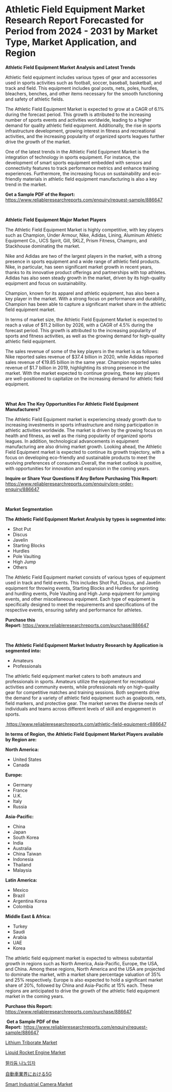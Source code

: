 <p><h1>Athletic Field Equipment Market Research Report Forecasted for Period from 2024 -  2031 by Market Type, Market Application, and Region</h1></p><p><strong>Athletic Field Equipment Market Analysis and Latest Trends</strong></p>
<p><p>Athletic field equipment includes various types of gear and accessories used in sports activities such as football, soccer, baseball, basketball, and track and field. This equipment includes goal posts, nets, poles, hurdles, bleachers, benches, and other items necessary for the smooth functioning and safety of athletic fields.</p><p>The Athletic Field Equipment Market is expected to grow at a CAGR of 6.1% during the forecast period. This growth is attributed to the increasing number of sports events and activities worldwide, leading to a higher demand for quality athletic field equipment. Additionally, the rise in sports infrastructure development, growing interest in fitness and recreational activities, and the increasing popularity of organized sports leagues further drive the growth of the market.</p><p>One of the latest trends in the Athletic Field Equipment Market is the integration of technology in sports equipment. For instance, the development of smart sports equipment embedded with sensors and connectivity features to track performance metrics and enhance training experiences. Furthermore, the increasing focus on sustainability and eco-friendly materials in athletic field equipment manufacturing is also a key trend in the market.</p></p>
<p><strong>Get a Sample PDF of the Report:&nbsp;</strong> <a href="https://www.reliableresearchreports.com/enquiry/request-sample/886647">https://www.reliableresearchreports.com/enquiry/request-sample/886647</a></p>
<p>&nbsp;</p>
<p><strong>Athletic Field Equipment Major Market Players</strong></p>
<p><p>The Athletic Field Equipment Market is highly competitive, with key players such as Champion, Under Armour, Nike, Adidas, Lining, Aluminum Athletic Equipment Co., UCS Spirit, Gill, SKLZ, Prism Fitness, Champro, and Stackhouse dominating the market.</p><p>Nike and Adidas are two of the largest players in the market, with a strong presence in sports equipment and a wide range of athletic field products. Nike, in particular, has seen significant market growth in recent years, thanks to its innovative product offerings and partnerships with top athletes. Adidas has also seen steady growth in the market, driven by its high-quality equipment and focus on sustainability.</p><p>Champion, known for its apparel and athletic equipment, has also been a key player in the market. With a strong focus on performance and durability, Champion has been able to capture a significant market share in the athletic field equipment market.</p><p>In terms of market size, the Athletic Field Equipment Market is expected to reach a value of $11.2 billion by 2026, with a CAGR of 4.5% during the forecast period. This growth is attributed to the increasing popularity of sports and fitness activities, as well as the growing demand for high-quality athletic field equipment.</p><p>The sales revenue of some of the key players in the market is as follows: Nike reported sales revenue of $37.4 billion in 2020, while Adidas reported sales revenue of €19.85 billion in the same year. Champion reported sales revenue of $1.7 billion in 2019, highlighting its strong presence in the market. With the market expected to continue growing, these key players are well-positioned to capitalize on the increasing demand for athletic field equipment.</p></p>
<p>&nbsp;</p>
<p><strong>What Are The Key Opportunities For Athletic Field Equipment Manufacturers?</strong></p>
<p><p>The Athletic Field Equipment market is experiencing steady growth due to increasing investments in sports infrastructure and rising participation in athletic activities worldwide. The market is driven by the growing focus on health and fitness, as well as the rising popularity of organized sports leagues. In addition, technological advancements in equipment manufacturing are also driving market growth. Looking ahead, the Athletic Field Equipment market is expected to continue its growth trajectory, with a focus on developing eco-friendly and sustainable products to meet the evolving preferences of consumers.Overall, the market outlook is positive, with opportunities for innovation and expansion in the coming years.</p></p>
<p><strong>Inquire or Share Your Questions If Any Before Purchasing This Report:</strong> <a href="https://www.reliableresearchreports.com/enquiry/pre-order-enquiry/886647">https://www.reliableresearchreports.com/enquiry/pre-order-enquiry/886647</a></p>
<p>&nbsp;</p>
<p><strong>Market Segmentation</strong></p>
<p><strong>The Athletic Field Equipment Market Analysis by types is segmented into:</strong></p>
<p><ul><li>Shot Put</li><li>Discus</li><li>Javelin</li><li>Starting Blocks</li><li>Hurdles</li><li>Pole Vaulting</li><li>High Jump</li><li>Others</li></ul></p>
<p><p>The Athletic Field Equipment market consists of various types of equipment used in track and field events. This includes Shot Put, Discus, and Javelin equipment for throwing events, Starting Blocks and Hurdles for sprinting and hurdling events, Pole Vaulting and High Jump equipment for jumping events, and other miscellaneous equipment. Each type of equipment is specifically designed to meet the requirements and specifications of the respective events, ensuring safety and performance for athletes.</p></p>
<p><strong>Purchase this Report:&nbsp;</strong><a href="https://www.reliableresearchreports.com/purchase/886647">https://www.reliableresearchreports.com/purchase/886647</a></p>
<p>&nbsp;</p>
<p><strong>The Athletic Field Equipment Market Industry Research by Application is segmented into:</strong></p>
<p><ul><li>Amateurs</li><li>Professionals</li></ul></p>
<p><p>The athletic field equipment market caters to both amateurs and professionals in sports. Amateurs utilize the equipment for recreational activities and community events, while professionals rely on high-quality gear for competitive matches and training sessions. Both segments drive the demand for a variety of athletic field equipment such as goalposts, nets, field markers, and protective gear. The market serves the diverse needs of individuals and teams across different levels of skill and engagement in sports.</p></p>
<p><a href="https://www.reliableresearchreports.com/athletic-field-equipment-r886647">&nbsp;https://www.reliableresearchreports.com/athletic-field-equipment-r886647</a></p>
<p><strong>In terms of Region, the Athletic Field Equipment Market Players available by Region are:</strong></p>
<p>
    <p> <strong> North America: </strong>
        <ul>
            <li>United States</li>
            <li>Canada</li>
        </ul>
        </p> 
    <p> <strong> Europe: </strong>
        <ul>
            <li>Germany</li>
            <li>France</li>
            <li>U.K.</li>
            <li>Italy</li>
            <li>Russia</li>
        </ul>
        </p> 
    <p> <strong> Asia-Pacific: </strong>
        <ul>
            <li>China</li>
            <li>Japan</li>
            <li>South Korea</li>
            <li>India</li>
            <li>Australia</li>
            <li>China Taiwan</li>
            <li>Indonesia</li>
            <li>Thailand</li>
            <li>Malaysia</li>
        </ul>
        </p> 
    <p> <strong> Latin America: </strong>
        <ul>
            <li>Mexico</li>
            <li>Brazil</li>
            <li>Argentina Korea</li>
            <li>Colombia</li>
        </ul>
        </p> 
    <p> <strong> Middle East & Africa: </strong>
        <ul>
            <li>Turkey</li>
            <li>Saudi</li>
            <li>Arabia</li>
            <li>UAE</li>
            <li>Korea</li>
        </ul>
    </p>
    </p>
<p><p>The athletic field equipment market is expected to witness substantial growth in regions such as North America, Asia-Pacific, Europe, the USA, and China. Among these regions, North America and the USA are projected to dominate the market, with a market share percentage valuation of 35% and 25% respectively. Europe is also expected to hold a significant market share of 20%, followed by China and Asia-Pacific at 15% each. These regions are anticipated to drive the growth of the athletic field equipment market in the coming years.</p></p>
<p><strong>Purchase this Report: </strong><a href="https://www.reliableresearchreports.com/purchase/886647">https://www.reliableresearchreports.com/purchase/886647</a></p>
<p>&nbsp;<strong>Get a Sample PDF of the Report:&nbsp;&nbsp;</strong><a href="https://www.reliableresearchreports.com/enquiry/request-sample/886647">https://www.reliableresearchreports.com/enquiry/request-sample/886647</a></p>
<p><strong></strong></p>
<p><p><a href="https://issuu.com/reportprime-2/docs/lithium-triborate-market-size-2030.pptx">Lithium Triborate Market</a></p><p><a href="https://github.com/wusalecollins540tpqoz/Market-Research-Report-List-2/blob/main/liquid-rocket-engine-market.md">Liquid Rocket Engine Market</a></p><p><a href="https://github.com/royErdmtyan906778/Market-Research-Report-List-1/blob/main/740200425985.md">팔라듐 나노입자</a></p><p><a href="https://medium.com/@bulahhamill28/5g%E8%87%AA%E5%8B%95%E8%BB%8A%E5%B8%82%E5%A0%B4%E3%81%AE%E3%82%B5%E3%82%A4%E3%82%BA%E3%81%AF-%E3%82%B0%E3%83%AD%E3%83%BC%E3%83%90%E3%83%AB%E7%94%A3%E6%A5%AD%E3%81%AB%E3%81%8A%E3%81%91%E3%82%8B%E6%9C%80%E9%81%A9%E3%81%AA%E3%83%9E%E3%83%BC%E3%82%B1%E3%83%86%E3%82%A3%E3%83%B3%E3%82%B0%E3%83%81%E3%83%A3%E3%83%8D%E3%83%AB%E3%82%92%E6%98%8E%E3%82%89%E3%81%8B%E3%81%AB%E3%81%97%E3%81%BE%E3%81%99-026aa534ed2c">自動車業界における5G</a></p><p><a href="https://github.com/pjcfca/Market-Research-Report-List-2/blob/main/smart-industrial-camera-market.md">Smart Industrial Camera Market</a></p></p>